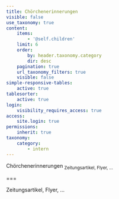 ```yaml
---
title: Chörchenerinnerungen
visible: false
use_taxonomy: true
content:
    items:
        - '@self.children'
    limit: 6
    order:
        by: header.taxonomy.category
        dir: desc
    pagination: true
    url_taxonomy_filters: true
    visible: false
simple-responsive-tables:
    active: true
tablesorter:
    active: true
login:
    visibility_requires_access: true
access:
    site.login: true
permissions:
    inherit: true
taxonomy:
    category:
        - intern
---
```


<span class="h2">Chörchenerinnerungen</span> <sub>Zeitungsartikel, Flyer, ...</sub>


===

Zeitungsartikel, Flyer, ...